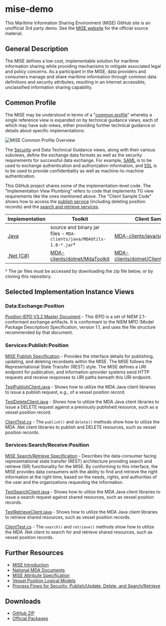 mise-demo
=========

This Maritime Information Sharing Environment (MISE) GitHub site is an
unofficial 3rd party demo. See the [MISE website](https://mise.mda.gov/)
for the official source material.

## General Description

The MISE defines a low cost, implementable solution for maritime information 
sharing while providing mechanisms to mitigate associated legal and policy 
concerns. As a participant in the MISE, data providers and consumers manage 
and share maritime information through common data definitions and security 
attributes, resulting in an internet accessible, unclassified information 
sharing capability.

## Common Profile

The MISE may be understood in terms of a 
"[common profile](https://pi3.ida.org/common-profile)" whereby a single
reference view is expanded on by technical guidance views, each of which may
have sub-views, either providing further technical guidance or details about
specific implementations:

![MISE Common Profile Overview](www/MISE.png)

The [Security](www/security-services-interfacing.md) and Data Technical 
Guidance views, along with their various subviews, define the exchange data 
formats as well as the security requirements for successful data exchange. For
example, [SAML](https://en.wikipedia.org/wiki/Security_Assertion_Markup_Language)
is to be used to exchange authentication and authorization information, and 
[SSL](https://en.wikipedia.org/wiki/Transport_Layer_Security) is to be used to
provide confidentiality as well as machine-to-machine authentication.

This GitHub project shares some of the implementation-level code. The 
"Implementation View Plumbing" refers to code that implements TG view
requirements like the ones mentioned above. The "Client Sample Code" shows how
to access the [publish service](www/publish-spec.md) (including deleting
position records) and the [search and retrieve services](www/search-retrieve-spec.md).

| Implementation | Toolkit | Client Sample Code|
|----------------|------------------------------|-------------------|
| [Java](MDA-clients/java) | source and binary jar files - <code>MDA-clients/java/MDAUtils-1.0-*.jar</code>† | [MDA-clients/java/src/test](MDA-clients/java/src/test) |
| [.Net (C#)](MDA-clients/dotnet) | [MDA-clients/dotnet/MdaToolkit](MDA-clients/dotnet/MdaToolkit) | [MDA-clients/dotnet/ClientTest/ClientTest.cs](MDA-clients/dotnet/ClientTest/ClientTest.cs) |

† The jar files must be accessed by downloading the zip file below, or by
cloning this repository.

## Selected Implementation Instance Views

### Data:Exchange:Position

[Position IEPD V3.2 Master Document](position-3.2.iepd/master-document.docx?raw=true) - 
This IEPD is a set of NIEM 2.1-conformant exchange artifacts. It is conformant
to the NIEM MPD (Model Package Description) Specification, version 1.1, and
uses the file structure recommended by that document.

### Services:Publish:Position

[MISE Publish Specification](www/publish-spec.md) - 
Provides the interface details for publishing, updating, and
deleting recordsets within the MISE. The MISE follows the Representational
State Transfer (REST) style. The MISE defines a URI endpoint for publication,
and information-provider systems send HTTP requests and receive responses to
URI paths beneath this URI endpoint.

[TestPublishClient.java](MDA-clients/java/src/test/TestPublishClient.java) - 
Shows how to utilize the MDA Java client libraries to issue a publish request,
e.g., of a vessel position record.

[TestDeleteClient.java](MDA-clients/java/src/test/TestDeleteClient.java) - 
Shows how to utilize the MDA Java client libraries to issue a DELETE request
against a previously published resource, such as a vessel position record.

[ClientTest.cs](MDA-clients/dotnet/ClientTest/ClientTest.cs) - 
The `publish()` and `delete()` methods show how to utilize the MDA .Net client
libraries to publish and DELETE resources, such as vessel position records.

### Services:Search/Receive:Position

[MISE Search/Retrieve Specification](www/search-retrieve-spec.md) - Describes
the data-consumer facing representational state transfer (REST) architecture
providing search and retrieve (SR) functionality for the MISE. By conforming
to this interface, the MISE provides data consumers with the ability to find
and retrieve the right information at the right time, based on the needs,
rights, and authorities of the user and the organizations requesting the
information. 

[TestSearchClient.java](MDA-clients/java/src/test/TestSearchClient.java) - 
Shows how to utilize the MDA Java client libraries to issue a search request
against shared resources, such as vessel position records.

[TestRetrieveClient.java](MDA-clients/java/src/test/TestRetrieveClient.java) - 
Shows how to utilize the MDA Java client libraries to retrieve shared
resources, such as vessel position records.

[ClientTest.cs](MDA-clients/dotnet/ClientTest/ClientTest.cs) - 
The `search()` and `retrieve()` methods show how to utilize the MDA .Net
client to search for and retrieve shared resources, such as vessel position 
records.

## Further Resources

* [MISE Introduction](www/description.md)
* [National MDA Documents](www/national-mda-docs.md)
* [MISE Attribute Specification](www/attribute-spec.md)
* [Vessel Position Logical Models](www/vessel-position-logical-models.md)
* [Process Flows for Security, Publish/Update, Delete, and Search/Retrieve](www/process-flows.md)

## Downloads

* [GitHub ZIP](archive/master.zip)
* [Official Packages](https://mise.mda.gov/drupal/tools)
